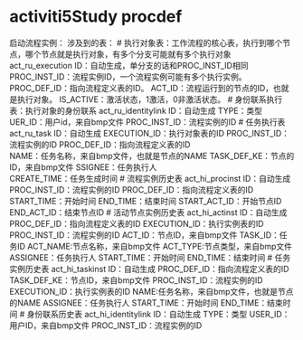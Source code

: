 # activiti5Study procdef
   启动流程实例：
        涉及到的表：
            # 执行对象表：工作流程的核心表，执行到哪个节点，哪个节点就是执行对象，有多个分支可能就有多个执行对象
                  act_ru_execution
                      ID：自动生成，单分支的话和PROC_INST_ID相同
                      PROC_INST_ID：流程实例ID，一个流程实例可能有多个执行实例。
                      PROC_DEF_ID：指向流程定义表的ID。
                      ACT_ID：流程运行到的节点的ID，也就是执行对象。
                      IS_ACTIVE：激活状态，1激活，0非激活状态。
            # 身份联系执行表：执行对象的身份联系
                  act_ru_identitylink
                       ID：自动生成
                       TYPE：类型
                       UER_ID：用户id，来自bmp文件
                       PROC_INST_ID：流程实例的ID
            # 任务执行表
                   act_ru_task 
                       ID：自动生成
                       EXECUTION_ID：执行对象表的ID
                       PROC_INST_ID：流程实例的ID
                       PROC_DEF_ID：指向流程定义表的ID  
                       NAME：任务名称，来自bmp文件，也就是节点的NAME
                       TASK_DEF_KE：节点的ID，来自bmp文件
                       SSIGNEE：任务执行人  
                       CREATE_TIME：任务生成时间
            # 流程实例历史表
                   act_hi_procinst
                       ID：自动生成 
                       PROC_INST_ID：流程实例的ID
                                   PROC_DEF_ID：指向流程定义表的ID  
                                   START_TIME：开始时间
                                   END_TIME：结束时间
                                   START_ACT_ID：开始节点ID
                                   END_ACT_ID：结束节点ID
            # 活动节点实例历史表
                   act_hi_actinst
                                    ID：自动生成 
                                    PROC_DEF_ID：指向流程定义表的ID
                                    EXECUTION_ID：执行实例表的ID
                                    PROC_INST_ID：流程实例的ID
                                    ACT_ID：节点ID，来自bmp文件
                                    TASK_ID：任务ID
                                    ACT_NAME:节点名称，来自bmp文件
                                    ACT_TYPE:节点类型，来自bmp文件
                                    ASSIGNEE：任务执行人
                                    START_TIME：开始时间
                                    END_TIME：结束时间
            # 任务实例历史表 
                   act_hi_taskinst
                                    ID：自动生成 
                                    PROC_DEF_ID：指向流程定义表的ID
                                    TASK_DEF_KE：节点ID，来自bmp文件
                                    PROC_INST_ID：流程实例的ID
                                    EXECUTION_ID：执行实例表的ID
                                    NAME:任务名称，来自bmp文件，也就是节点的NAME
                                    ASSIGNEE：任务执行人
                                    START_TIME：开始时间
                                    END_TIME：结束时间
            # 身份联系历史表 
                   act_hi_identitylink
                                    ID：自动生成 
                                    TYPE：类型
                                    USER_ID：用户ID，来自bmp文件
                                    PROC_INST_ID：流程实例的ID
      